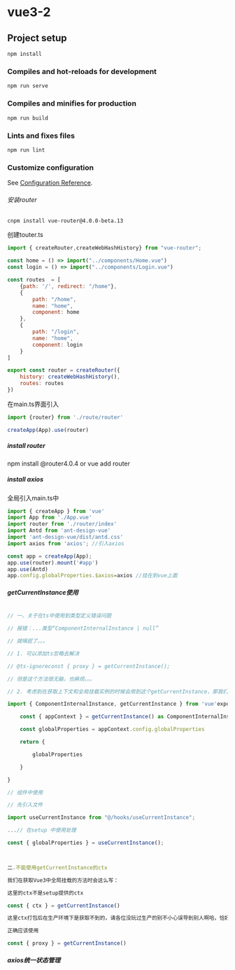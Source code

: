 # vue3-2

## Project setup
```
npm install
```

### Compiles and hot-reloads for development
```
npm run serve
```

### Compiles and minifies for production
```
npm run build
```

### Lints and fixes files
```
npm run lint
```

### Customize configuration
See [Configuration Reference](https://cli.vuejs.org/config/).

###### 安装router

```
cnpm install vue-router@4.0.0-beta.13
```

创建touter.ts
```javascript
import { createRouter,createWebHashHistory} from "vue-router";

const home = () => import("../components/Home.vue")
const login = () => import("../components/Login.vue")

const routes  = [
    {path: '/', redirect: "/home"},
    {
        path: "/home",
        name: "home",
        component: home
    },
    {
        path: "/login",
        name: "home",
        component: login
    }
]

export const router = createRouter({
    history: createWebHashHistory(),
    routes: routes
})

```

在main.ts界面引入
```javascript
import {router} from './route/router'

createApp(App).use(router)
```

##### install router

npm install @router4.0.4
or
vue add router

##### install axios

全局引入main.ts中
```javascript
import { createApp } from 'vue'
import App from './App.vue'
import router from './router/index'
import Antd from 'ant-design-vue'
import 'ant-design-vue/dist/antd.css'
import axios from 'axios'; //引入axios

const app = createApp(App);
app.use(router).mount('#app')
app.use(Antd)
app.config.globalProperties.$axios=axios //挂在到vue上面
```

##### getCurrentInstance使用

```javascript

// 一、关于在ts中使用到类型定义错误问题

// 报错：...类型“ComponentInternalInstance | null”

// 就嗝屁了。。。

// 1. 可以添加ts忽略去解决

// @ts-ignoreconst { proxy } = getCurrentInstance();

// 但是这个方法很无脑，也麻烦。。。

// 2. 考虑到在获取上下文和全局挂载实例的时候会用到这个getCurrentInstance，那我们来新建 hooks\useCurrentInstance.ts

import { ComponentInternalInstance, getCurrentInstance } from 'vue'export defaultfunction useCurrentInstance() {

    const { appContext } = getCurrentInstance() as ComponentInternalInstance

    const globalProperties = appContext.config.globalProperties

    return {

        globalProperties

    }

}

// 组件中使用

// 先引入文件

import useCurrentInstance from "@/hooks/useCurrentInstance";

...// 在setup 中使用处理

const { globalProperties } = useCurrentInstance();



二.不能使用getCurrentInstance的ctx

我们在获取Vue3中全局挂载的方法时会这么写：

这里的ctx不是setup提供的ctx

const { ctx } = getCurrentInstance()

这里ctx打包后在生产环境下是获取不到的，请各位没玩过生产的别不小心误导到别人啊哈，恰好在Vue3的issues中找到的。

正确应该使用

const { proxy } = getCurrentInstance()
```

##### axios统一状态管理